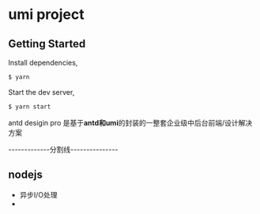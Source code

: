 # umi project

## Getting Started

Install dependencies,

```bash
$ yarn
```

Start the dev server,

```bash
$ yarn start
```

antd desigin pro 是基于**antd和umi**的封装的一整套企业级中后台前端/设计解决方案

-------------分割线---------------

## nodejs

- 异步I/O处理
- 


